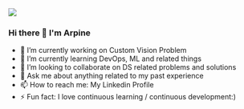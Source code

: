<img src="https://github.com/ArpineKeyan/ArpineKeyan/blob/master/readme/photo.jpg">


### Hi there 👋 I'm Arpine

- 🔭 I’m currently working on Custom Vision Problem
- 🌱 I’m currently learning DevOps, ML and related things
- 👯 I’m looking to collaborate on DS related problems and solutions
- 💬 Ask me about anything related to my past experience
- 📫 How to reach me: My Linkedin Profile
- ⚡ Fun fact: I love continuous learning / continuous development:)
